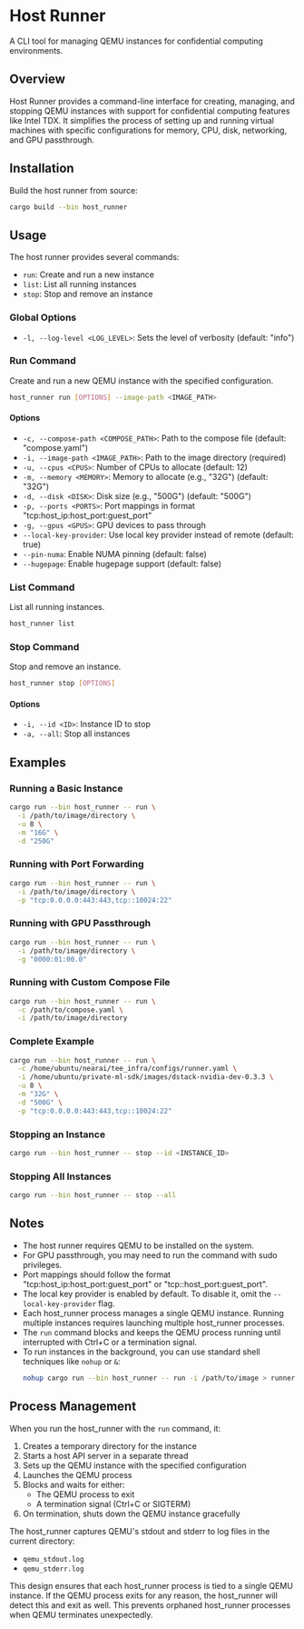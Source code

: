 # Host Runner

A CLI tool for managing QEMU instances for confidential computing environments.

## Overview

Host Runner provides a command-line interface for creating, managing, and stopping QEMU instances with support for confidential computing features like Intel TDX. It simplifies the process of setting up and running virtual machines with specific configurations for memory, CPU, disk, networking, and GPU passthrough.

## Installation

Build the host runner from source:

```bash
cargo build --bin host_runner
```

## Usage

The host runner provides several commands:

- `run`: Create and run a new instance
- `list`: List all running instances
- `stop`: Stop and remove an instance

### Global Options

- `-l, --log-level <LOG_LEVEL>`: Sets the level of verbosity (default: "info")

### Run Command

Create and run a new QEMU instance with the specified configuration.

```bash
host_runner run [OPTIONS] --image-path <IMAGE_PATH>
```

#### Options

- `-c, --compose-path <COMPOSE_PATH>`: Path to the compose file (default: "compose.yaml")
- `-i, --image-path <IMAGE_PATH>`: Path to the image directory (required)
- `-u, --cpus <CPUS>`: Number of CPUs to allocate (default: 12)
- `-m, --memory <MEMORY>`: Memory to allocate (e.g., "32G") (default: "32G")
- `-d, --disk <DISK>`: Disk size (e.g., "500G") (default: "500G")
- `-p, --ports <PORTS>`: Port mappings in format "tcp:host_ip:host_port:guest_port"
- `-g, --gpus <GPUS>`: GPU devices to pass through
- `--local-key-provider`: Use local key provider instead of remote (default: true)
- `--pin-numa`: Enable NUMA pinning (default: false)
- `--hugepage`: Enable hugepage support (default: false)

### List Command

List all running instances.

```bash
host_runner list
```

### Stop Command

Stop and remove an instance.

```bash
host_runner stop [OPTIONS]
```

#### Options

- `-i, --id <ID>`: Instance ID to stop
- `-a, --all`: Stop all instances

## Examples

### Running a Basic Instance

```bash
cargo run --bin host_runner -- run \
  -i /path/to/image/directory \
  -u 8 \
  -m "16G" \
  -d "250G"
```

### Running with Port Forwarding

```bash
cargo run --bin host_runner -- run \
  -i /path/to/image/directory \
  -p "tcp:0.0.0.0:443:443,tcp::10024:22"
```

### Running with GPU Passthrough

```bash
cargo run --bin host_runner -- run \
  -i /path/to/image/directory \
  -g "0000:01:00.0"
```

### Running with Custom Compose File

```bash
cargo run --bin host_runner -- run \
  -c /path/to/compose.yaml \
  -i /path/to/image/directory
```

### Complete Example

```bash
cargo run --bin host_runner -- run \
  -c /home/ubuntu/nearai/tee_infra/configs/runner.yaml \
  -i /home/ubuntu/private-ml-sdk/images/dstack-nvidia-dev-0.3.3 \
  -u 8 \
  -m "32G" \
  -d "500G" \
  -p "tcp:0.0.0.0:443:443,tcp::10024:22"
```

### Stopping an Instance

```bash
cargo run --bin host_runner -- stop --id <INSTANCE_ID>
```

### Stopping All Instances

```bash
cargo run --bin host_runner -- stop --all
```

## Notes

- The host runner requires QEMU to be installed on the system.
- For GPU passthrough, you may need to run the command with sudo privileges.
- Port mappings should follow the format "tcp:host_ip:host_port:guest_port" or "tcp::host_port:guest_port".
- The local key provider is enabled by default. To disable it, omit the `--local-key-provider` flag.
- Each host_runner process manages a single QEMU instance. Running multiple instances requires launching multiple host_runner processes.
- The `run` command blocks and keeps the QEMU process running until interrupted with Ctrl+C or a termination signal.
- To run instances in the background, you can use standard shell techniques like `nohup` or `&`:
  ```bash
  nohup cargo run --bin host_runner -- run -i /path/to/image > runner.log 2>&1 &
  ```

## Process Management

When you run the host_runner with the `run` command, it:

1. Creates a temporary directory for the instance
2. Starts a host API server in a separate thread
3. Sets up the QEMU instance with the specified configuration
4. Launches the QEMU process
5. Blocks and waits for either:
   - The QEMU process to exit
   - A termination signal (Ctrl+C or SIGTERM)
6. On termination, shuts down the QEMU instance gracefully

The host_runner captures QEMU's stdout and stderr to log files in the current directory:
- `qemu_stdout.log`
- `qemu_stderr.log`

This design ensures that each host_runner process is tied to a single QEMU instance. If the QEMU process exits for any reason, the host_runner will detect this and exit as well. This prevents orphaned host_runner processes when QEMU terminates unexpectedly.
